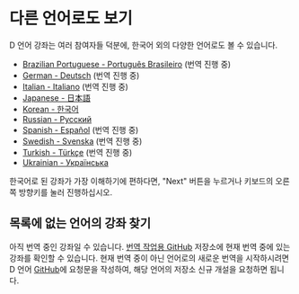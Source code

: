 # 다른 언어로도 보기

D 언어 강좌는 여러 참여자들 덕분에, 한국어 외의 다양한 언어로도 볼 수 있습니다.

- [Brazilian Portuguese - Português Brasileiro](https://tour.dlang.org/tour/pt/welcome/welcome-to-d) (번역 진행 중)
- [German - Deutsch](https://tour.dlang.org/tour/de/welcome/welcome-to-d) (번역 진행 중)
- [Italian - Italiano](https://tour.dlang.org/tour/it/welcome/welcome-to-d) (번역 진행 중)
- [Japanese - 日本語](https://tour.dlang.org/tour/ja/welcome/welcome-to-d)
- [Korean - 한국어](https://tour.dlang.org/tour/ko/welcome/welcome-to-d)
- [Russian - Pусский](https://tour.dlang.org/tour/ru/welcome/welcome-to-d)
- [Spanish - Español](https://tour.dlang.org/tour/es/welcome/welcome-to-d) (번역 진행 중)
- [Swedish - Svenska](https://tour.dlang.org/tour/sv/welcome/welcome-to-d) (번역 진행 중)
- [Turkish - Türkçe](https://tour.dlang.org/tour/tr/welcome/welcome-to-d) (번역 진행 중)
- [Ukrainian - Українська](https://tour.dlang.org/tour/uk/welcome/welcome-to-d)

한국어로 된 강좌가 가장 이해하기에 편하다면, "Next" 버튼을 누르거나 키보드의 오른쪽 방향키를 눌러 진행하십시오.

## 목록에 없는 언어의 강좌 찾기

아직 번역 중인 강좌일 수 있습니다. [번역 작업용 GitHub](https://github.com/dlang-tour) 저장소에 현재 번역 중에 있는 강좌를 확인할 수 있습니다. 현재 번역 중이 아닌 언어로의 새로운 번역을 시작하시려면 D 언어 [GitHub](https://github.com/stonemaster/dlang-tour/issues/new)에 요청문을 작성하여, 해당 언어의 저장소 신규 개설을 요청하면 됩니다.
